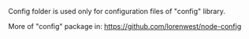 Config folder is used only for configuration files of "config" library.

More of "config" package in: https://github.com/lorenwest/node-config